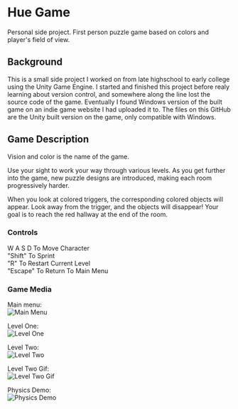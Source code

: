 # Hue Game
Personal side project. First person puzzle game based on colors and player's field of view.

## Background
This is a small side project I worked on from late highschool to early college using the Unity Game Engine. I started and finished this project before realy learning about version control, and somewhere along the line lost the source code of the game. Eventually I found Windows version of the built game on an indie game website I had uploaded it to. The files on this GitHub are the Unity built version on the game, only compatible with Windows.

## Game Description
Vision and color is the name of the game.  
  
Use your sight to work your way through various levels. As you get further into the game, new puzzle designs are introduced, making each room progressively harder.  
  
When you look at colored triggers, the corresponding colored objects will appear. Look away from the trigger, and the objects will disappear! Your goal is to reach the red hallway at the end of the room.

### Controls
W A S D To Move Character  
"Shift" To Sprint  
"R" To Restart Current Level  
"Escape" To Return To Main Menu  

### Game Media
Main menu:  
![Main Menu](https://raw.githubusercontent.com/PedroSoutoSFSU/HueGame/master/Pictures/MainMenu.png)  
  
Level One:  
![Level One](https://raw.githubusercontent.com/PedroSoutoSFSU/HueGame/master/Pictures/LevelOne.png)  
  
Level Two:  
![Level Two](https://raw.githubusercontent.com/PedroSoutoSFSU/HueGame/master/Pictures/LevelTwo.png) 
  
Level Two Gif:  
![Level Two Gif](https://raw.githubusercontent.com/PedroSoutoSFSU/HueGame/master/Pictures/LevelTwoGif.gif) 
  
Physics Demo:  
![Physics Demo](https://raw.githubusercontent.com/PedroSoutoSFSU/HueGame/master/Pictures/Physics.gif)  
